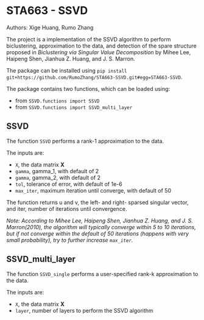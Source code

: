 # STA663 - SSVD

Authors: Xige Huang, Rumo Zhang

The project is a implementation of the SSVD algorithm to perform biclustering, approximation to the data, and detection of the spare structure proposed in _Biclustering via Singular Value Decomposition_ by Mihee Lee, Haipeng Shen, Jianhua Z. Huang, and J. S. Marron.

The package can be installed using `pip install git+https://github.com/RumoZhang/STA663-SSVD.git#egg=STA663-SSVD`.

The package contains two functions, which can be loaded using:

- from `SSVD.functions import SSVD`
- from `SSVD.functions import SSVD_multi_layer`

## SSVD

The function `SSVD` performs a rank-1 approximation to the data.

The inputs are:
- `X`, the data matrix **X**
- `gamma`, gamma_1, with default of 2
- `gamma`, gamma_2, with default of 2
- `tol`, tolerance of error, with default of 1e-6
- `max_iter`, maximum iteration until converge, with default of 50

The function returns u and v, the left- and right- sparsed singular vector, and iter, number of iterations until convergence.

_Note: According to Mihee Lee, Haipeng Shen, Jianhua Z. Huang, and J. S. Marron(2010), the algorithm will typically converge within 5 to 10 iterations, but if not converge within the default of 50 iterations (happens with very small probability), try to  further increase `max_iter`._


## SSVD_multi_layer

The function `SSVD_single` performs a user-specified rank-k approximation to the data.

The inputs are:
- `X`, the data matrix **X**
- `layer`, number of layers to perform the SSVD algorithm
